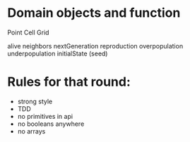 # Domain objects and function

Point
Cell
Grid

alive
neighbors
nextGeneration
reproduction
overpopulation
underpopulation
initialState (seed)


# Rules for that round:
- strong style
- TDD
- no primitives in api
- no booleans anywhere
- no arrays
